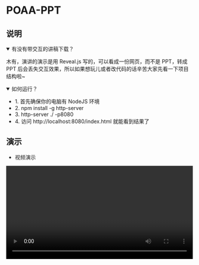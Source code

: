 # POAA-PPT

## 说明

<details open>
  <summary>有没有带交互的讲稿下载？</summary>
  <p>木有，演讲的演示是用 Reveal.js 写的，可以看成一份网页，而不是 PPT，转成 PPT 后会丢失交互效果，所以如果想玩儿或者改代码的话辛苦大家先看一下项目结构啦~</p>
</details>

<details open>
  <summary>如何运行？</summary>
  <ul>
    <li>1. 首先确保你的电脑有 NodeJS 环境
    <li>2. npm install -g http-server
    <li>3. http-server ./ -p8080
    <li>4. 访问 http://localhost:8080/index.html 就能看到结果了
  </ul>
</details>

## 演示

- 视频演示

<video src="./snapshot.mp4" cover="./cover.png" style="width: 100%" />

- 封面演示

<img src="./cover.png" style="width: 100%" />

## 更多资料

见我的博客[《CSS 幻术 | 抗锯齿》](https://mgear-blogs.obs-website.cn-east-3.myhuaweicloud.com/articles/css-poaa.html)

<details open>
  <summary>代码问题或需要支援？</summary>
  <p>请联系一光：yangyunshu@baixing.com</p>
</details>

